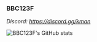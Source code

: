 ### BBC123F
*Discord: https://discord.gg/kman*


![BBC123F's GitHub stats](https://github-readme-stats.vercel.app/api?username=bbc123f&show_icons=true&theme=radical)
<!--
**bbc123f/bbc123f** is a ✨ _special_ ✨ repository because its `README.md` (this file) appears on your GitHub profile.

Here are some ideas to get you started:

- 🔭 I’m currently working on ...
- 🌱 I’m currently learning ...
- 👯 I’m looking to collaborate on ...
- 🤔 I’m looking for help with ...
- 💬 Ask me about ...
- 📫 How to reach me: ...
- 😄 Pronouns: ...
- ⚡ Fun fact: ...
-->
